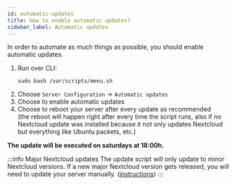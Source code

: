 ```yaml
---
id: automatic-updates
title: How to enable automatic updates?
sidebar_label: Automatic updates
---
```


In order to automate as much things as possible, you should enable automatic updates.

1. Run over CLI:
    ```shell
    sudo bash /var/scripts/menu.sh
    ```
1. Choose `Server Configuration` -> `Automatic updates`
1. Choose to enable automatic updates
1. Choose to reboot your server after every update as recommended<br/>
(the reboot will happen right after every time the script runs, also if no Nextcloud update was installed because it not only updates Nextcloud but everything like Ubuntu packets, etc.)

**The update will be executed on saturdays at 18:00h.**

:::info Major Nextcloud updates
The update script will only update to minor Nextcloud versions. If a new major Nextcloud version gets released, you will need to update your server manually. ([instructions](./major-update))
:::